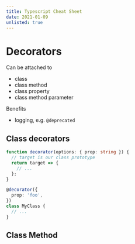```yaml
---
title: Typescript Cheat Sheet
date: 2021-01-09
unlisted: true
---
```


# Decorators

Can be attached to

- class
- class method
- class property
- class method parameter

Benefits

- logging, e.g. `@deprecated`

## Class decorators

```ts
function decorator(options: { prop: string }) {
  // target is our class prototype
  return target => {
    // ...
  };
}

@decorator({
  prop: 'foo',
})
class MyClass {
  // ...
}
```

## Class Method
